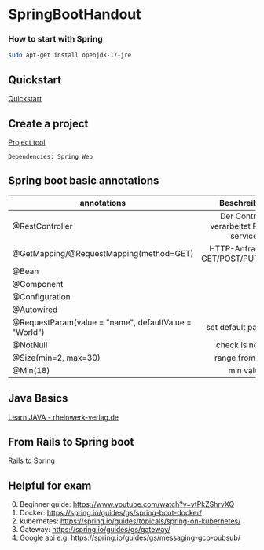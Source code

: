 # SpringBootHandout

### How to start with Spring


```bash
sudo apt-get install openjdk-17-jre 
```

## Quickstart
[Quickstart](https://spring.io/quickstart)

## Create a project
[Project tool](https://start.spring.io/)

	Dependencies: Spring Web
	
## Spring boot basic annotations

| annotations   					| Beschreibung  | 
| ------------- 					|:-------------:|
| @RestController    					|  Der Controller verarbeitet RESTful services	| 
| @GetMapping/@RequestMapping(method=GET) 		|  HTTP-Anfragen z.B GET/POST/PUT/DELETE	|  
| @Bean 						|     						|   
| @Component						|     						|   
| @Configuration					|     						|   
| @Autowired						|     						|
| @RequestParam(value = "name", defaultValue = "World")	|  set default parameter   			| 
| @NotNull						|  check is not null   				| 
| @Size(min=2, max=30)					|  range from x to y   				| 
| @Min(18)						|  min value    				| 

## Java Basics

[Learn JAVA - rheinwerk-verlag.de](http://openbook.rheinwerk-verlag.de/javainsel/)

## From Rails to Spring boot

[Rails to Spring](https://github.com/lidimayra/from-rails-to-spring-boot)

## Helpful for exam
0. Beginner guide: https://www.youtube.com/watch?v=vtPkZShrvXQ
1. Docker: https://spring.io/guides/gs/spring-boot-docker/
2. kubernetes: https://spring.io/guides/topicals/spring-on-kubernetes/
3. Gateway: https://spring.io/guides/gs/gateway/
4. Google api e.g: https://spring.io/guides/gs/messaging-gcp-pubsub/
